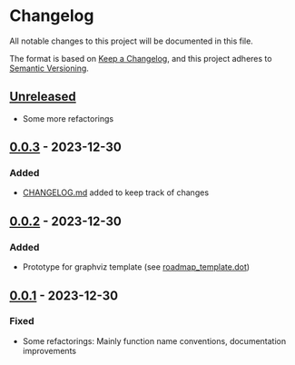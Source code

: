 # Changelog

All notable changes to this project will be documented in this file.

The format is based on [Keep a Changelog](https://keepachangelog.com/en/1.0.0/),
and this project adheres to [Semantic Versioning](https://semver.org/spec/v2.0.0.html).

## [Unreleased]
-  Some more refactorings

## [0.0.3] - 2023-12-30

###  Added
- [CHANGELOG.md](CHANGELOG.md) added to keep track of changes

## [0.0.2] - 2023-12-30

###  Added

- Prototype for graphviz template (see [roadmap_template.dot](roadmap/roadmap_template.dot))

## [0.0.1] - 2023-12-30

###  Fixed

- Some refactorings: Mainly function name conventions, documentation improvements

[unreleased]: https://github.com/uroflavin/roadmap/tree/master
[0.0.1]: https://github.com/uroflavin/roadmap/pull/33
[0.0.2]: https://github.com/uroflavin/roadmap/pull/34
[0.0.3]: https://github.com/uroflavin/roadmap/commit/22d00493e0ba6bb41cae85a8d49fc0e3cc7885e5